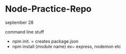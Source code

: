 # Node-Practice-Repo

september 28

command line stuff

- npm init. = creates package.json
- npm install (module name) ex~ express, nodemon etc
